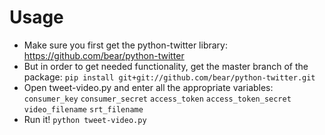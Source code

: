 # Usage

- Make sure you first get the python-twitter library: https://github.com/bear/python-twitter
- But in order to get needed functionality, get the master branch of the package: `pip install git+git://github.com/bear/python-twitter.git`
- Open tweet-video.py and enter all the appropriate variables: `consumer_key`
`consumer_secret` `access_token` `access_token_secret` `video_filename` `srt_filename`
- Run it! `python tweet-video.py`